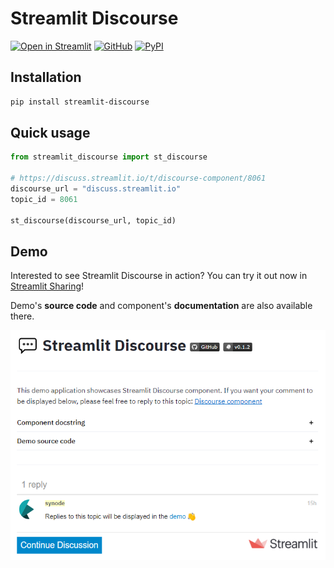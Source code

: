 # Streamlit Discourse

[![Open in Streamlit][share_badge]][share_link] [![GitHub][github_badge]][github_link] [![PyPI][pypi_badge]][pypi_link] 

## Installation

```sh
pip install streamlit-discourse
```

## Quick usage

```python
from streamlit_discourse import st_discourse

# https://discuss.streamlit.io/t/discourse-component/8061
discourse_url = "discuss.streamlit.io"
topic_id = 8061

st_discourse(discourse_url, topic_id)
```

## Demo

Interested to see Streamlit Discourse in action? You can try it out now in [Streamlit Sharing][share_link]!

Demo's **source code** and component's **documentation** are also available there.

[![Demo preview][share_img]][share_link]


[share_badge]: https://static.streamlit.io/badges/streamlit_badge_black_white.svg
[share_link]: https://share.streamlit.io/okld/streamlit-discourse-demo/main/app.py
[share_src]: https://github.com/okld/streamlit-discourse-demo/blob/main/app.py
[share_img]: https://raw.githubusercontent.com/okld/streamlit-discourse-demo/main/app.png

[github_badge]: https://badgen.net/badge/icon/GitHub?icon=github&color=black&label
[github_link]: https://github.com/okld/streamlit-discourse

[pypi_badge]: https://badgen.net/pypi/v/streamlit-discourse?icon=pypi&color=black&label
[pypi_link]: https://pypi.org/project/streamlit-discourse
